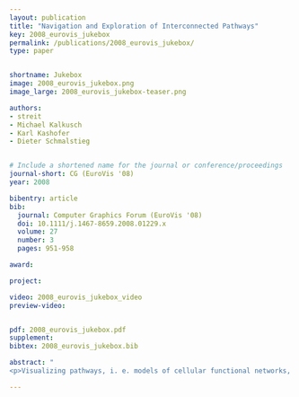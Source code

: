 ```yaml
---
layout: publication
title: "Navigation and Exploration of Interconnected Pathways"
key: 2008_eurovis_jukebox
permalink: /publications/2008_eurovis_jukebox/
type: paper


shortname: Jukebox
image: 2008_eurovis_jukebox.png
image_large: 2008_eurovis_jukebox-teaser.png

authors:
- streit
- Michael Kalkusch
- Karl Kashofer
- Dieter Schmalstieg


# Include a shortened name for the journal or conference/proceedings
journal-short: CG (EuroVis '08)
year: 2008

bibentry: article
bib:
  journal: Computer Graphics Forum (EuroVis '08)
  doi: 10.1111/j.1467-8659.2008.01229.x
  volume: 27
  number: 3
  pages: 951-958

award: 

project:

video: 2008_eurovis_jukebox_video
preview-video:


pdf: 2008_eurovis_jukebox.pdf
supplement:
bibtex: 2008_eurovis_jukebox.bib

abstract: "
<p>Visualizing pathways, i. e. models of cellular functional networks, is a challenging task in computer assisted biomedicine. Pathways are represented as large collections of interwoven graphs, with complex structures present in both the individual graphs and their interconnections. This situation requires the development of novel visualization techniques to allow efficient visual exploration. We present the Caleydo framework, which incorporates a number of approaches to handle such pathways. Navigation in the network of pathways is facilitated by a hierarchical approach which dynamically selects a working set of individual pathways for closer inspection. These pathways are interactively rendered together with visual interconnections in a 2.5D view using graphics hardware acceleration. The layout of individual graphs is not computed automatically, but taken from the KEGG and BioCarta databases, which use layouts that life scientists are familiar with. Therefore they encode essential meta-information. While the KEGG and BioCarta pathways use a pre-defined layout, interactions such as linking+brushing, neighborhood search or detail on demand are still fully interactive in Caleydo. We have evaluated Caleydo with pathologists working on the determination of unknown gene functions. Informal experiences confirm that Caleydo is useful in both generating and validating such hypotheses. Even though the presented techniques are applied to medical pathways, the proposed way of interaction is not limited to cellular processes and therefore has the potential to open new possibilities in other fields of application.</p>"

---
```



